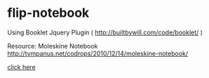 # flip-notebook

Using Booklet Jquery Plugin ( http://builtbywill.com/code/booklet/ )

Resource: Moleskine Notebook
http://tympanus.net/codrops/2010/12/14/moleskine-notebook/

<a href="https://my-e-library.netlify.app/">click here </a>
